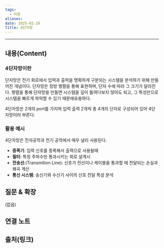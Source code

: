 ```yaml
---
tags:
  - 미완
aliases: 
date: 2025-02-20
title: 4단자망
---
```


---

## 내용(Content)

### 4단자망이란

단자망은 전기 회로에서 입력과 출력을 명확하게 구분되는 시스템을 분석하기 위해 만들어진 개념이다. 단자망은 정방 행렬을 통해 표현하며, 단자 수에 따라 그 크기가 달라진다. 행렬을 통해 단자망을 만들면 시스템을 깊이 들여다보지 않아도 되고, 그 특성만으로 시스템을 빠르게 파악할 수 있기 때문에유용하다.

4단자망은 2개의 port를 가지며 입력 출력 2개씩 총 4개의 단자로 구성되어 있어 4단자망이라 부른다.

### 활용 예시

4단자망은 전자공학과 전기 공학에서 매우 널리 사용된다.

- **증폭기**: 입력 신호를 증폭해서 출력으로 사용될때
- **필터**: 특정 주파수만 통과시키는 회로 설계시
- **전송선**:(Transmition Line): 신호가 전선이나 케이블을 통과할 때 전달되는 손실과 왜곡 계산
- **통신 시스템**: 송신기와 수신기 사이의 신호 전달 특성 분석

## 질문 & 확장

(없음)

## 연결 노트

## 출처(링크)






